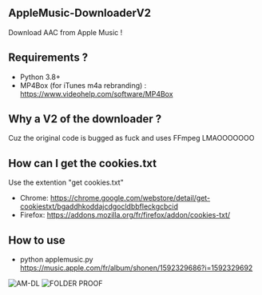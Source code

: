 ## AppleMusic-DownloaderV2
Download AAC from Apple Music !

## Requirements ?

- Python 3.8+
- MP4Box (for iTunes m4a rebranding) : https://www.videohelp.com/software/MP4Box

## Why a V2 of the downloader ?

Cuz the original code is bugged as fuck and uses FFmpeg LMAOOOOOOO

## How can I get the cookies.txt

Use the extention "get cookies.txt"
- Chrome: https://chrome.google.com/webstore/detail/get-cookiestxt/bgaddhkoddajcdgocldbbfleckgcbcid
- Firefox: https://addons.mozilla.org/fr/firefox/addon/cookies-txt/

## How to use

* python applemusic.py https://music.apple.com/fr/album/shonen/1592329686?i=1592329692

![AM-DL](https://user-images.githubusercontent.com/47661880/187050326-51ee0d1b-78ec-493b-b5e1-01f8b2ce9970.png)
![FOLDER PROOF](https://user-images.githubusercontent.com/47661880/187050300-8168693e-f843-4c82-897c-62e1fcb0f042.png)
